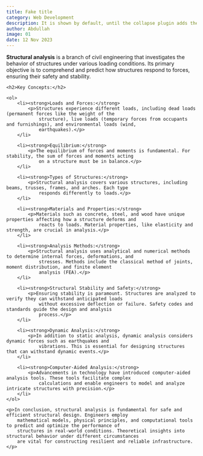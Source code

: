 ```yaml
---
title: Fake title
category: Web Development
description: It is shown by default, until the collapse plugin adds the appropriate classes that we use to style each element. These classes control the overall appearance, as well as the showing and hiding via CSS transitions.
author: Abdullah
image: 01
date: 12 Nov 2023
---
```


<!DOCTYPE html>
<html lang="en">

<head>
    <meta charset="UTF-8">
    <meta name="viewport" content="width=device-width, initial-scale=1.0">
    <title>Theoretical Background: Structural Analysis</title>
</head>

<body>
    <p><strong>Structural analysis</strong> is a branch of civil engineering that investigates the behavior of
        structures under various loading conditions. Its primary objective is to comprehend and predict how structures
        respond to forces, ensuring their safety and stability.</p>

    <h2>Key Concepts:</h2>

    <ol>
        <li><strong>Loads and Forces:</strong>
            <p>Structures experience different loads, including dead loads (permanent forces like the weight of the
                structure), live loads (temporary forces from occupants and furnishings), and environmental loads (wind,
                earthquakes).</p>
        </li>

        <li><strong>Equilibrium:</strong>
            <p>The equilibrium of forces and moments is fundamental. For stability, the sum of forces and moments acting
                on a structure must be in balance.</p>
        </li>

        <li><strong>Types of Structures:</strong>
            <p>Structural analysis covers various structures, including beams, trusses, frames, and arches. Each type
                responds differently to loads.</p>
        </li>

        <li><strong>Materials and Properties:</strong>
            <p>Materials such as concrete, steel, and wood have unique properties affecting how a structure deforms and
                reacts to loads. Material properties, like elasticity and strength, are crucial in analysis.</p>
        </li>

        <li><strong>Analysis Methods:</strong>
            <p>Structural analysis uses analytical and numerical methods to determine internal forces, deformations, and
                stresses. Methods include the classical method of joints, moment distribution, and finite element
                analysis (FEA).</p>
        </li>

        <li><strong>Structural Stability and Safety:</strong>
            <p>Ensuring stability is paramount. Structures are analyzed to verify they can withstand anticipated loads
                without excessive deflection or failure. Safety codes and standards guide the design and analysis
                process.</p>
        </li>

        <li><strong>Dynamic Analysis:</strong>
            <p>In addition to static analysis, dynamic analysis considers dynamic forces such as earthquakes and
                vibrations. This is essential for designing structures that can withstand dynamic events.</p>
        </li>

        <li><strong>Computer-Aided Analysis:</strong>
            <p>Advancements in technology have introduced computer-aided analysis tools. These tools facilitate complex
                calculations and enable engineers to model and analyze intricate structures with precision.</p>
        </li>
    </ol>

    <p>In conclusion, structural analysis is fundamental for safe and efficient structural design. Engineers employ
        mathematical models, physical principles, and computational tools to predict and optimize the performance of
        structures in real-world conditions. Theoretical insights into structural behavior under different circumstances
        are vital for constructing resilient and reliable infrastructure.</p>

</body>

</html>
